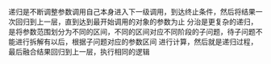 递归是不断调整参数调用自己本身进入下一级调用，到达终止条件，然后将结果一次回归到上一层，直到达到最开始调用的对象的参数为止
分治是更复杂的递归，是将参数范围划分为不同的区间，不同的区间对应不同阶段的子问题，待子问题不能进行拆解有以后，根据子问题对应的参数区间
进行计算，然后就是递归过程，最后融合结果回归到上一层，执行相同的逻辑